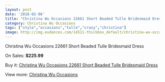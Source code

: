 ```yaml
---
layout: post
date: '2018-02-06'
title: "Christina Wu Occasions 22661 Short Beaded Tulle Bridesmaid Dress"
category: Christina Wu Occasions
tags: ["style","occasions","tulle","crazy","christina"]
image: http://img.eudances.com/14511-thickbox_default/christina-wu-occasions-22661-short-beaded-tulle-bridesmaid-dress.jpg
---
```

Christina Wu Occasions 22661 Short Beaded Tulle Bridesmaid Dress

On Sales: **$225.99**
<a href="https://www.eudances.com/en/christina-wu-occasions/4346-christina-wu-occasions-22661-short-beaded-tulle-bridesmaid-dress.html"><amp-img layout="responsive" width="600" height="600" src="//img.eudances.com/14511-thickbox_default/christina-wu-occasions-22661-short-beaded-tulle-bridesmaid-dress.jpg" alt="Christina Wu Occasions 22661 Short Beaded Tulle Bridesmaid Dress 0" /></a>
<a href="https://www.eudances.com/en/christina-wu-occasions/4346-christina-wu-occasions-22661-short-beaded-tulle-bridesmaid-dress.html"><amp-img layout="responsive" width="600" height="600" src="//img.eudances.com/14514-thickbox_default/christina-wu-occasions-22661-short-beaded-tulle-bridesmaid-dress.jpg" alt="Christina Wu Occasions 22661 Short Beaded Tulle Bridesmaid Dress 1" /></a>
<a href="https://www.eudances.com/en/christina-wu-occasions/4346-christina-wu-occasions-22661-short-beaded-tulle-bridesmaid-dress.html"><amp-img layout="responsive" width="600" height="600" src="//img.eudances.com/14513-thickbox_default/christina-wu-occasions-22661-short-beaded-tulle-bridesmaid-dress.jpg" alt="Christina Wu Occasions 22661 Short Beaded Tulle Bridesmaid Dress 2" /></a>
<a href="https://www.eudances.com/en/christina-wu-occasions/4346-christina-wu-occasions-22661-short-beaded-tulle-bridesmaid-dress.html"><amp-img layout="responsive" width="600" height="600" src="//img.eudances.com/14512-thickbox_default/christina-wu-occasions-22661-short-beaded-tulle-bridesmaid-dress.jpg" alt="Christina Wu Occasions 22661 Short Beaded Tulle Bridesmaid Dress 3" /></a>

Buy it: [Christina Wu Occasions 22661 Short Beaded Tulle Bridesmaid Dress](https://www.eudances.com/en/christina-wu-occasions/4346-christina-wu-occasions-22661-short-beaded-tulle-bridesmaid-dress.html "Christina Wu Occasions 22661 Short Beaded Tulle Bridesmaid Dress")

View more: [Christina Wu Occasions](https://www.eudances.com/en/59-christina-wu-occasions "Christina Wu Occasions")